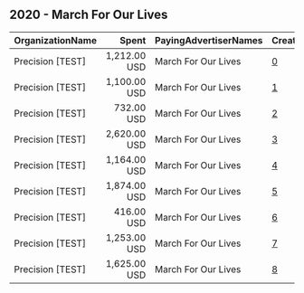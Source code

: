 ## 2020 - March For Our Lives 
|OrganizationName|Spent|PayingAdvertiserNames|CreativeUrls|Impressions|Genders|AgeBrackets|CountryCodes|BillingAddresses|CandidateBallotInformation|
|:---|---:|:---|:---|---:|:---|:---|:---|:---|:---|
|Precision [TEST]|1,212.00 USD|March For Our Lives|[0](https://www.snap.com/political-ads/asset/29c77f395e1ccada606142648486556f5e0c112042aee014c4c739fceec99b9b?mediaType=mp4)|232,020||18-25|united states|"1121 14th Street NW Suite 700,Washington,20005,US"|March For Our Lives GOTV|
|Precision [TEST]|1,100.00 USD|March For Our Lives|[1](https://www.snap.com/political-ads/asset/9e8893c9f889b9416343f5231c9c998674f20606244d4ad6d89e0f15e8bc5dca?mediaType=mp4)|193,421||18-25|united states|"1121 14th Street NW Suite 700,Washington,20005,US"|March For Our Lives GOTV|
|Precision [TEST]|732.00 USD|March For Our Lives|[2](https://www.snap.com/political-ads/asset/f25d55dbd7bb0a3a41cd6597ada7fb403d408f8d49288391340ff2ec4c0d6ddd?mediaType=mp4)|131,824||18-25|united states|"1121 14th Street NW Suite 700,Washington,20005,US"|March For Our Lives GOTV|
|Precision [TEST]|2,620.00 USD|March For Our Lives|[3](https://www.snap.com/political-ads/asset/9e8893c9f889b9416343f5231c9c998674f20606244d4ad6d89e0f15e8bc5dca?mediaType=mp4)|439,274||18-25|united states|"1121 14th Street NW Suite 700,Washington,20005,US"|March For Our Lives GOTV|
|Precision [TEST]|1,164.00 USD|March For Our Lives|[4](https://www.snap.com/political-ads/asset/29c77f395e1ccada606142648486556f5e0c112042aee014c4c739fceec99b9b?mediaType=mp4)|263,606||18-25|united states|"1121 14th Street NW Suite 700,Washington,20005,US"|March For Our Lives GOTV|
|Precision [TEST]|1,874.00 USD|March For Our Lives|[5](https://www.snap.com/political-ads/asset/9e8893c9f889b9416343f5231c9c998674f20606244d4ad6d89e0f15e8bc5dca?mediaType=mp4)|365,832||18-25|united states|"1121 14th Street NW Suite 700,Washington,20005,US"|March For Our Lives GOTV|
|Precision [TEST]|416.00 USD|March For Our Lives|[6](https://www.snap.com/political-ads/asset/9e8893c9f889b9416343f5231c9c998674f20606244d4ad6d89e0f15e8bc5dca?mediaType=mp4)|75,822||18-25|united states|"1121 14th Street NW Suite 700,Washington,20005,US"|March For Our Lives GOTV|
|Precision [TEST]|1,253.00 USD|March For Our Lives|[7](https://www.snap.com/political-ads/asset/9e8893c9f889b9416343f5231c9c998674f20606244d4ad6d89e0f15e8bc5dca?mediaType=mp4)|258,125||18-25|united states|"1121 14th Street NW Suite 700,Washington,20005,US"|March For Our Lives GOTV|
|Precision [TEST]|1,625.00 USD|March For Our Lives|[8](https://www.snap.com/political-ads/asset/9e8893c9f889b9416343f5231c9c998674f20606244d4ad6d89e0f15e8bc5dca?mediaType=mp4)|263,677||18-25|united states|"1121 14th Street NW Suite 700,Washington,20005,US"|March For Our Lives GOTV|

